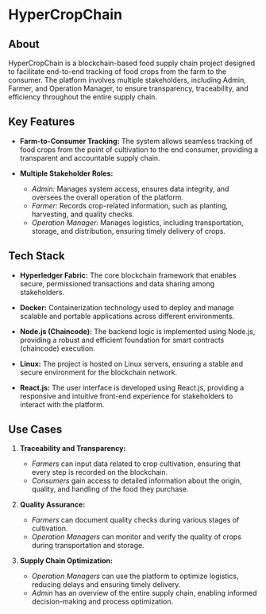 # HyperCropChain

## About

HyperCropChain is a blockchain-based food supply chain project designed to facilitate end-to-end tracking of food crops from the farm to the consumer. The platform involves multiple stakeholders, including Admin, Farmer, and Operation Manager, to ensure transparency, traceability, and efficiency throughout the entire supply chain.

## Key Features

- **Farm-to-Consumer Tracking:** The system allows seamless tracking of food crops from the point of cultivation to the end consumer, providing a transparent and accountable supply chain.

- **Multiple Stakeholder Roles:**
  - *Admin:* Manages system access, ensures data integrity, and oversees the overall operation of the platform.
  - *Farmer:* Records crop-related information, such as planting, harvesting, and quality checks.
  - *Operation Manager:* Manages logistics, including transportation, storage, and distribution, ensuring timely delivery of crops.

## Tech Stack

- **Hyperledger Fabric:** The core blockchain framework that enables secure, permissioned transactions and data sharing among stakeholders.

- **Docker:** Containerization technology used to deploy and manage scalable and portable applications across different environments.

- **Node.js (Chaincode):** The backend logic is implemented using Node.js, providing a robust and efficient foundation for smart contracts (chaincode) execution.

- **Linux:** The project is hosted on Linux servers, ensuring a stable and secure environment for the blockchain network.

- **React.js:** The user interface is developed using React.js, providing a responsive and intuitive front-end experience for stakeholders to interact with the platform.

## Use Cases

1. **Traceability and Transparency:**
   - *Farmers* can input data related to crop cultivation, ensuring that every step is recorded on the blockchain.
   - *Consumers* gain access to detailed information about the origin, quality, and handling of the food they purchase.

2. **Quality Assurance:**
   - *Farmers* can document quality checks during various stages of cultivation.
   - *Operation Managers* can monitor and verify the quality of crops during transportation and storage.

3. **Supply Chain Optimization:**
   - *Operation Managers* can use the platform to optimize logistics, reducing delays and ensuring timely delivery.
   - *Admin* has an overview of the entire supply chain, enabling informed decision-making and process optimization.

